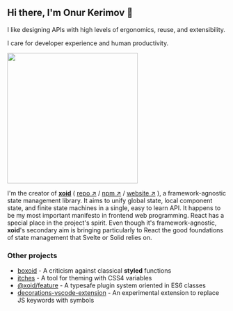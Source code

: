 ## Hi there, I'm Onur Kerimov 👋

I like designing APIs with high levels of ergonomics, reuse, and extensibility. 

I care for developer experience and human productivity.

<img width="300" src="https://raw.githubusercontent.com/onurkerimov/xoid/master/assets/logo-full.svg" />

I'm the creator of [**xoid**](https://github.com/onurkerimov/xoid) ( [repo ↗︎](https://github.com/onurkerimov/xoid) / [npm ↗︎](https://www.npmjs.com/package/xoid) / [website ↗︎](https://xoid.dev) ), a framework-agnostic state management library. It aims to unify global state, local component state, and finite state machines in a single, easy to learn API. It happens to be my most important manifesto in frontend web programming. React has a special place in the project's spirit. Even though it's framework-agnostic, **xoid**'s secondary aim is bringing particularly to React the good foundations of state management that Svelte or Solid relies on.

### Other projects
- [boxoid](https://github.com/onurkerimov/boxoid) - A criticism against classical **styled** functions
- [itches](https://github.com/onurkerimov/itches) - A tool for theming with CSS4 variables
- [@xoid/feature](https://www.npmjs.com/package/@xoid/feature) - A typesafe plugin system oriented in ES6 classes
- [decorations-vscode-extension](https://github.com/onurkerimov/decorations-vscode-extension) - An experimental extension to replace JS keywords with symbols
